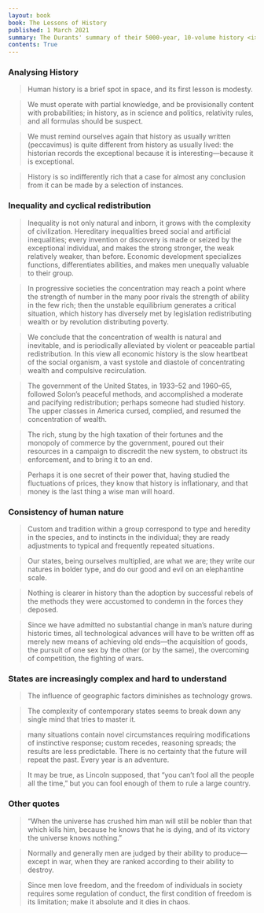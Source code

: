 ```yaml
---
layout: book
book: The Lessons of History
published: 1 March 2021
summary: The Durants' summary of their 5000-year, 10-volume history <i>The Story of Civilisation</i>, collecting trends and cycles in history.
contents: True
---
```


### Analysing History
> Human history is a brief spot in space, and its first lesson is modesty.

> We must operate with partial knowledge, and be provisionally content with probabilities; in history, as in science and politics, relativity rules, and all formulas should be suspect.

> We must remind ourselves again that history as usually written (peccavimus) is quite different from history as usually lived: the historian records the exceptional because it is interesting—because it is exceptional.

> History is so indifferently rich that a case for almost any conclusion from it can be made by a selection of instances.

### Inequality and cyclical redistribution
> Inequality is not only natural and inborn, it grows with the complexity of civilization. Hereditary inequalities breed social and artificial inequalities; every invention or discovery is made or seized by the exceptional individual, and makes the strong stronger, the weak relatively weaker, than before. Economic development specializes functions, differentiates abilities, and makes men unequally valuable to their group.

> In progressive societies the concentration may reach a point where the strength of number in the many poor rivals the strength of ability in the few rich; then the unstable equilibrium generates a critical situation, which history has diversely met by legislation redistributing wealth or by revolution distributing poverty.

> We conclude that the concentration of wealth is natural and inevitable, and is periodically alleviated by violent or peaceable partial redistribution. In this view all economic history is the slow heartbeat of the social organism, a vast systole and diastole of concentrating wealth and compulsive recirculation.

> The government of the United States, in 1933–52 and 1960–65, followed Solon’s peaceful methods, and accomplished a moderate and pacifying redistribution; perhaps someone had studied history. The upper classes in America cursed, complied, and resumed the concentration of wealth.

> The rich, stung by the high taxation of their fortunes and the monopoly of commerce by the government, poured out their resources in a campaign to discredit the new system, to obstruct its enforcement, and to bring it to an end.

> Perhaps it is one secret of their power that, having studied the fluctuations of prices, they know that history is inflationary, and that money is the last thing a wise man will hoard.

### Consistency of human nature
> Custom and tradition within a group correspond to type and heredity in the species, and to instincts in the individual; they are ready adjustments to typical and frequently repeated situations.

> Our states, being ourselves multiplied, are what we are; they write our natures in bolder type, and do our good and evil on an elephantine scale.

> Nothing is clearer in history than the adoption by successful rebels of the methods they were accustomed to condemn in the forces they deposed.

> Since we have admitted no substantial change in man’s nature during historic times, all technological advances will have to be written off as merely new means of achieving old ends—the acquisition of goods, the pursuit of one sex by the other (or by the same), the overcoming of competition, the fighting of wars.

### States are increasingly complex and hard to understand
> The influence of geographic factors diminishes as technology grows.

> The complexity of contemporary states seems to break down any single mind that tries to master it.

> many situations contain novel circumstances requiring modifications of instinctive response; custom recedes, reasoning spreads; the results are less predictable. There is no certainty that the future will repeat the past. Every year is an adventure.

> It may be true, as Lincoln supposed, that “you can’t fool all the people all the time,” but you can fool enough of them to rule a large country.

### Other quotes
> “When the universe has crushed him man will still be nobler than that which kills him, because he knows that he is dying, and of its victory the universe knows nothing.”

> Normally and generally men are judged by their ability to produce—except in war, when they are ranked according to their ability to destroy.

> Since men love freedom, and the freedom of individuals in society requires some regulation of conduct, the first condition of freedom is its limitation; make it absolute and it dies in chaos.
